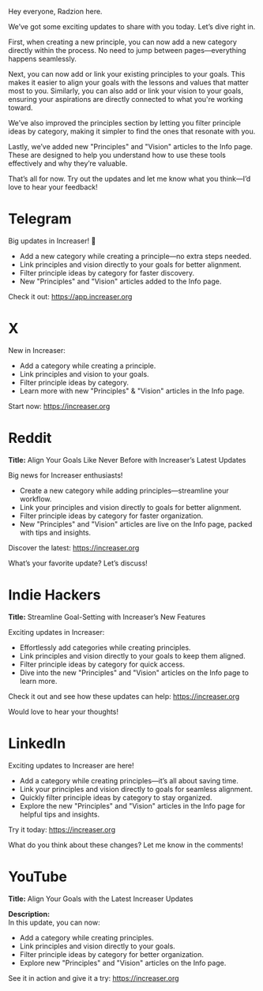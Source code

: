 Hey everyone, Radzion here.

We’ve got some exciting updates to share with you today. Let’s dive right in.

First, when creating a new principle, you can now add a new category directly within the process. No need to jump between pages—everything happens seamlessly.

Next, you can now add or link your existing principles to your goals. This makes it easier to align your goals with the lessons and values that matter most to you. Similarly, you can also add or link your vision to your goals, ensuring your aspirations are directly connected to what you're working toward.

We’ve also improved the principles section by letting you filter principle ideas by category, making it simpler to find the ones that resonate with you.

Lastly, we’ve added new "Principles" and "Vision" articles to the Info page. These are designed to help you understand how to use these tools effectively and why they’re valuable.

That’s all for now. Try out the updates and let me know what you think—I’d love to hear your feedback!

# Telegram

Big updates in Increaser! 🎉

- Add a new category while creating a principle—no extra steps needed.
- Link principles and vision directly to your goals for better alignment.
- Filter principle ideas by category for faster discovery.
- New "Principles" and "Vision" articles added to the Info page.

Check it out: https://app.increaser.org

# X

New in Increaser:

- Add a category while creating a principle.
- Link principles and vision to your goals.
- Filter principle ideas by category.
- Learn more with new "Principles" & "Vision" articles in the Info page.

Start now: https://increaser.org

# Reddit

**Title:** Align Your Goals Like Never Before with Increaser’s Latest Updates

Big news for Increaser enthusiasts!

- Create a new category while adding principles—streamline your workflow.
- Link your principles and vision directly to goals for better alignment.
- Filter principle ideas by category for faster organization.
- New "Principles" and "Vision" articles are live on the Info page, packed with tips and insights.

Discover the latest: https://increaser.org

What’s your favorite update? Let’s discuss!

# Indie Hackers

**Title:** Streamline Goal-Setting with Increaser’s New Features

Exciting updates in Increaser:

- Effortlessly add categories while creating principles.
- Link principles and vision directly to your goals to keep them aligned.
- Filter principle ideas by category for quick access.
- Dive into the new "Principles" and "Vision" articles on the Info page to learn more.

Check it out and see how these updates can help: https://increaser.org

Would love to hear your thoughts!

# LinkedIn

Exciting updates to Increaser are here!

- Add a category while creating principles—it’s all about saving time.
- Link your principles and vision directly to goals for seamless alignment.
- Quickly filter principle ideas by category to stay organized.
- Explore the new "Principles" and "Vision" articles in the Info page for helpful tips and insights.

Try it today: https://increaser.org

What do you think about these changes? Let me know in the comments!

# YouTube

**Title:** Align Your Goals with the Latest Increaser Updates

**Description:**  
In this update, you can now:

- Add a category while creating principles.
- Link principles and vision directly to your goals.
- Filter principle ideas by category for better organization.
- Explore new "Principles" and "Vision" articles on the Info page.

See it in action and give it a try: https://increaser.org
